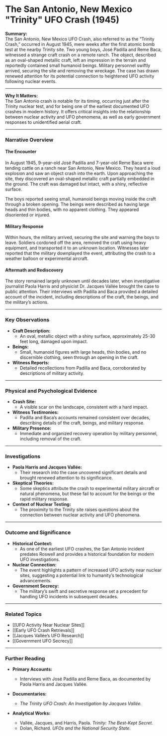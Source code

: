 # The San Antonio, New Mexico "Trinity" UFO Crash (1945)

**Summary:**  
The San Antonio, New Mexico UFO Crash, also referred to as the “Trinity Crash,” occurred in August 1945, mere weeks after the first atomic bomb test at the nearby Trinity site. Two young boys, José Padilla and Reme Baca, witnessed a strange craft crash on a remote ranch. The object, described as an oval-shaped metallic craft, left an impression in the terrain and reportedly contained small humanoid beings. Military personnel swiftly arrived, securing the site and removing the wreckage. The case has drawn renewed attention for its potential connection to heightened UFO activity following nuclear events.

---

**Why It Matters:**  
The San Antonio crash is notable for its timing, occurring just after the Trinity nuclear test, and for being one of the earliest documented UFO crashes in modern history. It offers critical insights into the relationship between nuclear activity and UFO phenomena, as well as early government responses to unidentified aerial craft.

---

### **Narrative Overview**

#### **The Encounter**

In August 1945, 9-year-old José Padilla and 7-year-old Reme Baca were tending cattle on a ranch near San Antonio, New Mexico. They heard a loud explosion and saw an object crash into the earth. Upon approaching the site, they discovered an oval-shaped metallic craft partially embedded in the ground. The craft was damaged but intact, with a shiny, reflective surface.

The boys reported seeing small, humanoid beings moving inside the craft through a broken opening. The beings were described as having large heads and thin bodies, with no apparent clothing. They appeared disoriented or injured.

#### **Military Response**

Within hours, the military arrived, securing the site and warning the boys to leave. Soldiers cordoned off the area, removed the craft using heavy equipment, and transported it to an unknown location. Witnesses later reported that the military downplayed the event, attributing the crash to a weather balloon or experimental aircraft.

#### **Aftermath and Rediscovery**

The story remained largely unknown until decades later, when investigative journalist Paola Harris and physicist Dr. Jacques Vallée brought the case to public attention. Their interviews with Padilla and Baca provided a detailed account of the incident, including descriptions of the craft, the beings, and the military’s actions.

---

### **Key Observations**

- **Craft Description:**
    - An oval, metallic object with a shiny surface, approximately 25-30 feet long, damaged upon impact.
- **Beings:**
    - Small, humanoid figures with large heads, thin bodies, and no discernible clothing, seen through an opening in the craft.
- **Witness Reports:**
    - Detailed recollections from Padilla and Baca, corroborated by descriptions of military activity.

---

### **Physical and Psychological Evidence**

- **Crash Site:**
    - A visible scar on the landscape, consistent with a hard impact.
- **Witness Testimonies:**
    - Padilla and Baca’s accounts remained consistent over decades, describing details of the craft, beings, and military response.
- **Military Presence:**
    - Immediate and organized recovery operation by military personnel, including removal of the craft.

---

### **Investigations**

- **Paola Harris and Jacques Vallée:**
    - Their research into the case uncovered significant details and brought renewed attention to its significance.
- **Skeptical Theories:**
    - Some skeptics attribute the crash to experimental military aircraft or natural phenomena, but these fail to account for the beings or the rapid military response.
- **Context of Nuclear Testing:**
    - The proximity to the Trinity site raises questions about the connection between nuclear activity and UFO phenomena.

---

### **Outcome and Significance**

- **Historical Context:**
    - As one of the earliest UFO crashes, the San Antonio incident predates Roswell and provides a historical foundation for modern UFO investigations.
- **Nuclear Connection:**
    - The event highlights a pattern of increased UFO activity near nuclear sites, suggesting a potential link to humanity’s technological advancements.
- **Government Secrecy:**
    - The military’s swift and secretive response set a precedent for handling UFO incidents in subsequent decades.

---

### **Related Topics**

- [[UFO Activity Near Nuclear Sites]]
- [[Early UFO Crash Retrievals]]
- [[Jacques Vallée’s UFO Research]]
- [[Government UFO Secrecy]]

---

### **Further Reading**

- **Primary Accounts:**
    
    - Interviews with José Padilla and Reme Baca, as documented by Paola Harris and Jacques Vallée.
- **Documentaries:**
    
    - _The Trinity UFO Crash: An Investigation by Jacques Vallée._
- **Analytical Works:**
    
    - Vallée, Jacques, and Harris, Paola. _Trinity: The Best-Kept Secret._
    - Dolan, Richard. _UFOs and the National Security State._

